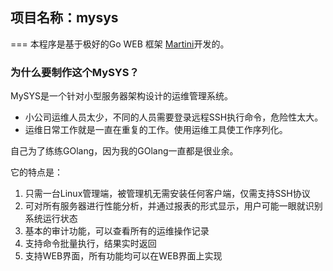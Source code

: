 ## 项目名称：mysys
===
本程序是基于极好的Go WEB 框架 [Martini](https://github.com/codegangsta/martini)开发的。

### 为什么要制作这个MySYS？
MySYS是一个针对小型服务器架构设计的运维管理系统。

* 小公司运维人员太少，不同的人员需要登录远程SSH执行命令，危险性太大。
* 运维日常工作就是一直在重复的工作。使用运维工具使工作序列化。

自己为了练练GOlang，因为我的GOlang一直都是很业余。

它的特点是：

1. 只需一台Linux管理端，被管理机无需安装任何客户端，仅需支持SSH协议
1. 可对所有服务器进行性能分析，并通过报表的形式显示，用户可能一眼就识别系统运行状态
1. 基本的审计功能，可以查看所有的运维操作记录
1. 支持命令批量执行，结果实时返回
1. 支持WEB界面，所有功能均可以在WEB界面上实现
